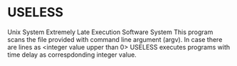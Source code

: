 # USELESS
Unix System Extremely Late Execution Software System
This program scans the file provided with command line argument (argv). In case there are lines as <integer value upper than 0><program and arguments> USELESS executes programs with time delay as correspdonding integer value. 

